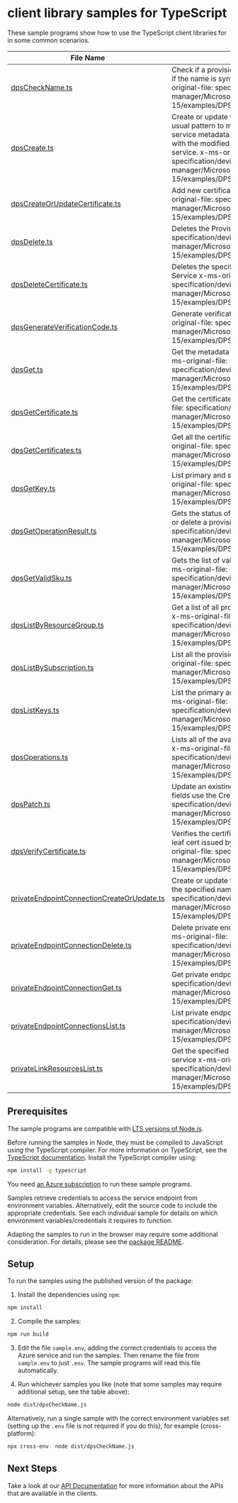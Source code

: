 # client library samples for TypeScript

These sample programs show how to use the TypeScript client libraries for in some common scenarios.

| **File Name**                                                                         | **Description**                                                                                                                                                                                                                                                                                                                                                                                                      |
| ------------------------------------------------------------------------------------- | -------------------------------------------------------------------------------------------------------------------------------------------------------------------------------------------------------------------------------------------------------------------------------------------------------------------------------------------------------------------------------------------------------------------- |
| [dpsCheckName.ts][dpscheckname]                                                       | Check if a provisioning service name is available. This will validate if the name is syntactically valid and if the name is usable x-ms-original-file: specification/deviceprovisioningservices/resource-manager/Microsoft.Devices/stable/2021-10-15/examples/DPSCheckNameAvailability.json                                                                                                                          |
| [dpsCreate.ts][dpscreate]                                                             | Create or update the metadata of the provisioning service. The usual pattern to modify a property is to retrieve the provisioning service metadata and security metadata, and then combine them with the modified values in a new body to update the provisioning service. x-ms-original-file: specification/deviceprovisioningservices/resource-manager/Microsoft.Devices/stable/2021-10-15/examples/DPSCreate.json |
| [dpsCreateOrUpdateCertificate.ts][dpscreateorupdatecertificate]                       | Add new certificate or update an existing certificate. x-ms-original-file: specification/deviceprovisioningservices/resource-manager/Microsoft.Devices/stable/2021-10-15/examples/DPSCertificateCreateOrUpdate.json                                                                                                                                                                                                  |
| [dpsDelete.ts][dpsdelete]                                                             | Deletes the Provisioning Service. x-ms-original-file: specification/deviceprovisioningservices/resource-manager/Microsoft.Devices/stable/2021-10-15/examples/DPSDelete.json                                                                                                                                                                                                                                          |
| [dpsDeleteCertificate.ts][dpsdeletecertificate]                                       | Deletes the specified certificate associated with the Provisioning Service x-ms-original-file: specification/deviceprovisioningservices/resource-manager/Microsoft.Devices/stable/2021-10-15/examples/DPSDeleteCertificate.json                                                                                                                                                                                      |
| [dpsGenerateVerificationCode.ts][dpsgenerateverificationcode]                         | Generate verification code for Proof of Possession. x-ms-original-file: specification/deviceprovisioningservices/resource-manager/Microsoft.Devices/stable/2021-10-15/examples/DPSGenerateVerificationCode.json                                                                                                                                                                                                      |
| [dpsGet.ts][dpsget]                                                                   | Get the metadata of the provisioning service without SAS keys. x-ms-original-file: specification/deviceprovisioningservices/resource-manager/Microsoft.Devices/stable/2021-10-15/examples/DPSGet.json                                                                                                                                                                                                                |
| [dpsGetCertificate.ts][dpsgetcertificate]                                             | Get the certificate from the provisioning service. x-ms-original-file: specification/deviceprovisioningservices/resource-manager/Microsoft.Devices/stable/2021-10-15/examples/DPSGetCertificate.json                                                                                                                                                                                                                 |
| [dpsGetCertificates.ts][dpsgetcertificates]                                           | Get all the certificates tied to the provisioning service. x-ms-original-file: specification/deviceprovisioningservices/resource-manager/Microsoft.Devices/stable/2021-10-15/examples/DPSGetCertificates.json                                                                                                                                                                                                        |
| [dpsGetKey.ts][dpsgetkey]                                                             | List primary and secondary keys for a specific key name x-ms-original-file: specification/deviceprovisioningservices/resource-manager/Microsoft.Devices/stable/2021-10-15/examples/DPSGetKey.json                                                                                                                                                                                                                    |
| [dpsGetOperationResult.ts][dpsgetoperationresult]                                     | Gets the status of a long running operation, such as create, update or delete a provisioning service. x-ms-original-file: specification/deviceprovisioningservices/resource-manager/Microsoft.Devices/stable/2021-10-15/examples/DPSGetOperationResult.json                                                                                                                                                          |
| [dpsGetValidSku.ts][dpsgetvalidsku]                                                   | Gets the list of valid SKUs and tiers for a provisioning service. x-ms-original-file: specification/deviceprovisioningservices/resource-manager/Microsoft.Devices/stable/2021-10-15/examples/DPSGetValidSku.json                                                                                                                                                                                                     |
| [dpsListByResourceGroup.ts][dpslistbyresourcegroup]                                   | Get a list of all provisioning services in the given resource group. x-ms-original-file: specification/deviceprovisioningservices/resource-manager/Microsoft.Devices/stable/2021-10-15/examples/DPSListByResourceGroup.json                                                                                                                                                                                          |
| [dpsListBySubscription.ts][dpslistbysubscription]                                     | List all the provisioning services for a given subscription id. x-ms-original-file: specification/deviceprovisioningservices/resource-manager/Microsoft.Devices/stable/2021-10-15/examples/DPSListBySubscription.json                                                                                                                                                                                                |
| [dpsListKeys.ts][dpslistkeys]                                                         | List the primary and secondary keys for a provisioning service. x-ms-original-file: specification/deviceprovisioningservices/resource-manager/Microsoft.Devices/stable/2021-10-15/examples/DPSListKeys.json                                                                                                                                                                                                          |
| [dpsOperations.ts][dpsoperations]                                                     | Lists all of the available Microsoft.Devices REST API operations. x-ms-original-file: specification/deviceprovisioningservices/resource-manager/Microsoft.Devices/stable/2021-10-15/examples/DPSOperations.json                                                                                                                                                                                                      |
| [dpsPatch.ts][dpspatch]                                                               | Update an existing provisioning service's tags. to update other fields use the CreateOrUpdate method x-ms-original-file: specification/deviceprovisioningservices/resource-manager/Microsoft.Devices/stable/2021-10-15/examples/DPSPatch.json                                                                                                                                                                        |
| [dpsVerifyCertificate.ts][dpsverifycertificate]                                       | Verifies the certificate's private key possession by providing the leaf cert issued by the verifying pre uploaded certificate. x-ms-original-file: specification/deviceprovisioningservices/resource-manager/Microsoft.Devices/stable/2021-10-15/examples/DPSVerifyCertificate.json                                                                                                                                  |
| [privateEndpointConnectionCreateOrUpdate.ts][privateendpointconnectioncreateorupdate] | Create or update the status of a private endpoint connection with the specified name x-ms-original-file: specification/deviceprovisioningservices/resource-manager/Microsoft.Devices/stable/2021-10-15/examples/DPSCreateOrUpdatePrivateEndpointConnection.json                                                                                                                                                      |
| [privateEndpointConnectionDelete.ts][privateendpointconnectiondelete]                 | Delete private endpoint connection with the specified name x-ms-original-file: specification/deviceprovisioningservices/resource-manager/Microsoft.Devices/stable/2021-10-15/examples/DPSDeletePrivateEndpointConnection.json                                                                                                                                                                                        |
| [privateEndpointConnectionGet.ts][privateendpointconnectionget]                       | Get private endpoint connection properties x-ms-original-file: specification/deviceprovisioningservices/resource-manager/Microsoft.Devices/stable/2021-10-15/examples/DPSGetPrivateEndpointConnection.json                                                                                                                                                                                                           |
| [privateEndpointConnectionsList.ts][privateendpointconnectionslist]                   | List private endpoint connection properties x-ms-original-file: specification/deviceprovisioningservices/resource-manager/Microsoft.Devices/stable/2021-10-15/examples/DPSListPrivateEndpointConnections.json                                                                                                                                                                                                        |
| [privateLinkResourcesList.ts][privatelinkresourceslist]                               | Get the specified private link resource for the given provisioning service x-ms-original-file: specification/deviceprovisioningservices/resource-manager/Microsoft.Devices/stable/2021-10-15/examples/DPSGetPrivateLinkResources.json                                                                                                                                                                                |

## Prerequisites

The sample programs are compatible with [LTS versions of Node.js](https://nodejs.org/about/releases/).

Before running the samples in Node, they must be compiled to JavaScript using the TypeScript compiler. For more information on TypeScript, see the [TypeScript documentation][typescript]. Install the TypeScript compiler using:

```bash
npm install -g typescript
```

You need [an Azure subscription][freesub] to run these sample programs.

Samples retrieve credentials to access the service endpoint from environment variables. Alternatively, edit the source code to include the appropriate credentials. See each individual sample for details on which environment variables/credentials it requires to function.

Adapting the samples to run in the browser may require some additional consideration. For details, please see the [package README][package].

## Setup

To run the samples using the published version of the package:

1. Install the dependencies using `npm`:

```bash
npm install
```

2. Compile the samples:

```bash
npm run build
```

3. Edit the file `sample.env`, adding the correct credentials to access the Azure service and run the samples. Then rename the file from `sample.env` to just `.env`. The sample programs will read this file automatically.

4. Run whichever samples you like (note that some samples may require additional setup, see the table above):

```bash
node dist/dpsCheckName.js
```

Alternatively, run a single sample with the correct environment variables set (setting up the `.env` file is not required if you do this), for example (cross-platform):

```bash
npx cross-env  node dist/dpsCheckName.js
```

## Next Steps

Take a look at our [API Documentation][apiref] for more information about the APIs that are available in the clients.

[dpscheckname]: https://github.com/Azure/azure-sdk-for-js/blob/main/sdk/deviceprovisioningservices/arm-deviceprovisioningservices/samples/v4/typescript/src/dpsCheckName.ts
[dpscreate]: https://github.com/Azure/azure-sdk-for-js/blob/main/sdk/deviceprovisioningservices/arm-deviceprovisioningservices/samples/v4/typescript/src/dpsCreate.ts
[dpscreateorupdatecertificate]: https://github.com/Azure/azure-sdk-for-js/blob/main/sdk/deviceprovisioningservices/arm-deviceprovisioningservices/samples/v4/typescript/src/dpsCreateOrUpdateCertificate.ts
[dpsdelete]: https://github.com/Azure/azure-sdk-for-js/blob/main/sdk/deviceprovisioningservices/arm-deviceprovisioningservices/samples/v4/typescript/src/dpsDelete.ts
[dpsdeletecertificate]: https://github.com/Azure/azure-sdk-for-js/blob/main/sdk/deviceprovisioningservices/arm-deviceprovisioningservices/samples/v4/typescript/src/dpsDeleteCertificate.ts
[dpsgenerateverificationcode]: https://github.com/Azure/azure-sdk-for-js/blob/main/sdk/deviceprovisioningservices/arm-deviceprovisioningservices/samples/v4/typescript/src/dpsGenerateVerificationCode.ts
[dpsget]: https://github.com/Azure/azure-sdk-for-js/blob/main/sdk/deviceprovisioningservices/arm-deviceprovisioningservices/samples/v4/typescript/src/dpsGet.ts
[dpsgetcertificate]: https://github.com/Azure/azure-sdk-for-js/blob/main/sdk/deviceprovisioningservices/arm-deviceprovisioningservices/samples/v4/typescript/src/dpsGetCertificate.ts
[dpsgetcertificates]: https://github.com/Azure/azure-sdk-for-js/blob/main/sdk/deviceprovisioningservices/arm-deviceprovisioningservices/samples/v4/typescript/src/dpsGetCertificates.ts
[dpsgetkey]: https://github.com/Azure/azure-sdk-for-js/blob/main/sdk/deviceprovisioningservices/arm-deviceprovisioningservices/samples/v4/typescript/src/dpsGetKey.ts
[dpsgetoperationresult]: https://github.com/Azure/azure-sdk-for-js/blob/main/sdk/deviceprovisioningservices/arm-deviceprovisioningservices/samples/v4/typescript/src/dpsGetOperationResult.ts
[dpsgetvalidsku]: https://github.com/Azure/azure-sdk-for-js/blob/main/sdk/deviceprovisioningservices/arm-deviceprovisioningservices/samples/v4/typescript/src/dpsGetValidSku.ts
[dpslistbyresourcegroup]: https://github.com/Azure/azure-sdk-for-js/blob/main/sdk/deviceprovisioningservices/arm-deviceprovisioningservices/samples/v4/typescript/src/dpsListByResourceGroup.ts
[dpslistbysubscription]: https://github.com/Azure/azure-sdk-for-js/blob/main/sdk/deviceprovisioningservices/arm-deviceprovisioningservices/samples/v4/typescript/src/dpsListBySubscription.ts
[dpslistkeys]: https://github.com/Azure/azure-sdk-for-js/blob/main/sdk/deviceprovisioningservices/arm-deviceprovisioningservices/samples/v4/typescript/src/dpsListKeys.ts
[dpsoperations]: https://github.com/Azure/azure-sdk-for-js/blob/main/sdk/deviceprovisioningservices/arm-deviceprovisioningservices/samples/v4/typescript/src/dpsOperations.ts
[dpspatch]: https://github.com/Azure/azure-sdk-for-js/blob/main/sdk/deviceprovisioningservices/arm-deviceprovisioningservices/samples/v4/typescript/src/dpsPatch.ts
[dpsverifycertificate]: https://github.com/Azure/azure-sdk-for-js/blob/main/sdk/deviceprovisioningservices/arm-deviceprovisioningservices/samples/v4/typescript/src/dpsVerifyCertificate.ts
[privateendpointconnectioncreateorupdate]: https://github.com/Azure/azure-sdk-for-js/blob/main/sdk/deviceprovisioningservices/arm-deviceprovisioningservices/samples/v4/typescript/src/privateEndpointConnectionCreateOrUpdate.ts
[privateendpointconnectiondelete]: https://github.com/Azure/azure-sdk-for-js/blob/main/sdk/deviceprovisioningservices/arm-deviceprovisioningservices/samples/v4/typescript/src/privateEndpointConnectionDelete.ts
[privateendpointconnectionget]: https://github.com/Azure/azure-sdk-for-js/blob/main/sdk/deviceprovisioningservices/arm-deviceprovisioningservices/samples/v4/typescript/src/privateEndpointConnectionGet.ts
[privateendpointconnectionslist]: https://github.com/Azure/azure-sdk-for-js/blob/main/sdk/deviceprovisioningservices/arm-deviceprovisioningservices/samples/v4/typescript/src/privateEndpointConnectionsList.ts
[privatelinkresourceslist]: https://github.com/Azure/azure-sdk-for-js/blob/main/sdk/deviceprovisioningservices/arm-deviceprovisioningservices/samples/v4/typescript/src/privateLinkResourcesList.ts
[apiref]: https://docs.microsoft.com/javascript/api/@azure/arm-deviceprovisioningservices?view=azure-node-preview
[freesub]: https://azure.microsoft.com/free/
[package]: https://github.com/Azure/azure-sdk-for-js/tree/main/sdk/deviceprovisioningservices/arm-deviceprovisioningservices/README.md
[typescript]: https://www.typescriptlang.org/docs/home.html
